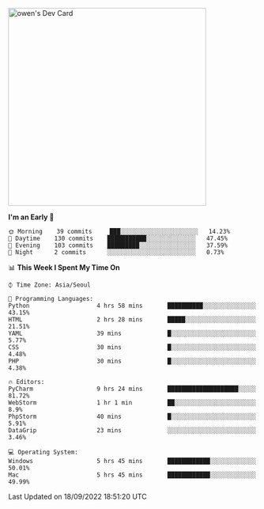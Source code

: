 <a href="https://app.daily.dev/owen_9066"><img src="https://api.daily.dev/devcards/51e5c69f10114f2abe0ae390c27b0828.png?r=hyb" width="400" alt="owen's Dev Card"/></a>

 
 <!--START_SECTION:waka-->
**I'm an Early 🐤** 

```text
🌞 Morning    39 commits     ███░░░░░░░░░░░░░░░░░░░░░░   14.23% 
🌆 Daytime    130 commits    ███████████░░░░░░░░░░░░░░   47.45% 
🌃 Evening    103 commits    █████████░░░░░░░░░░░░░░░░   37.59% 
🌙 Night      2 commits      ░░░░░░░░░░░░░░░░░░░░░░░░░   0.73%

```


📊 **This Week I Spent My Time On** 

```text
⌚︎ Time Zone: Asia/Seoul

💬 Programming Languages: 
Python                   4 hrs 58 mins       ██████████░░░░░░░░░░░░░░░   43.15% 
HTML                     2 hrs 28 mins       █████░░░░░░░░░░░░░░░░░░░░   21.51% 
YAML                     39 mins             █░░░░░░░░░░░░░░░░░░░░░░░░   5.77% 
CSS                      30 mins             █░░░░░░░░░░░░░░░░░░░░░░░░   4.48% 
PHP                      30 mins             █░░░░░░░░░░░░░░░░░░░░░░░░   4.38%

🔥 Editors: 
PyCharm                  9 hrs 24 mins       ████████████████████░░░░░   81.72% 
WebStorm                 1 hr 1 min          ██░░░░░░░░░░░░░░░░░░░░░░░   8.9% 
PhpStorm                 40 mins             █░░░░░░░░░░░░░░░░░░░░░░░░   5.91% 
DataGrip                 23 mins             ░░░░░░░░░░░░░░░░░░░░░░░░░   3.46%

💻 Operating System: 
Windows                  5 hrs 45 mins       ████████████░░░░░░░░░░░░░   50.01% 
Mac                      5 hrs 45 mins       ████████████░░░░░░░░░░░░░   49.99%

```


 Last Updated on 18/09/2022 18:51:20 UTC
<!--END_SECTION:waka-->
